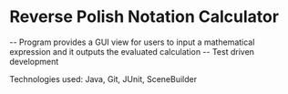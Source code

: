 # Reverse Polish Notation Calculator

-- Program provides a GUI view for users to input a mathematical expression and it outputs the evaluated calculation
-- Test driven development

Technologies used: Java, Git, JUnit, SceneBuilder 
